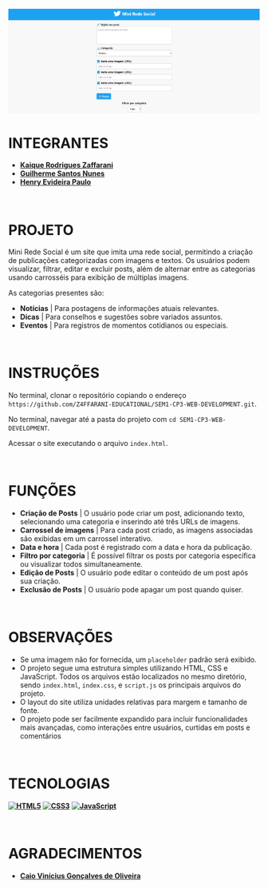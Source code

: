 ![banner](./assets/banner.png)

# INTEGRANTES
- **[Kaique Rodrigues Zaffarani](https://github.com/Z4ffarani)**
- **[Guilherme Santos Nunes](https://github.com/sannunez)**
- **[Henry Evideira Paulo](https://github.com/Hep4xl0)**

<br>

# PROJETO
Mini Rede Social é um site que imita uma rede social, permitindo a criação de publicações categorizadas com imagens e textos. Os usuários podem visualizar, filtrar, editar e excluir posts, além de alternar entre as categorias usando carrosséis para exibição de múltiplas imagens.

As categorias presentes são:
- **Notícias** | Para postagens de informações atuais relevantes. 
- **Dicas** | Para conselhos e sugestões sobre variados assuntos.
- **Eventos** | Para registros de momentos cotidianos ou especiais.
 
<br>

# INSTRUÇÕES
No terminal, clonar o repositório copiando o endereço ``https://github.com/Z4FFARANI-EDUCATIONAL/SEM1-CP3-WEB-DEVELOPMENT.git``.

No terminal, navegar até a pasta do projeto com ``cd SEM1-CP3-WEB-DEVELOPMENT``.

Acessar o site executando o arquivo ``index.html``.

<br>

# FUNÇÕES
- **Criação de Posts** | O usuário pode criar um post, adicionando texto, selecionando uma categoria e inserindo até três URLs de imagens.
- **Carrossel de imagens** | Para cada post criado, as imagens associadas são exibidas em um carrossel interativo.
- **Data e hora** | Cada post é registrado com a data e hora da publicação.
- **Filtro por categoria** | É possível filtrar os posts por categoria específica ou visualizar todos simultaneamente.
- **Edição de Posts** | O usuário pode editar o conteúdo de um post após sua criação.
- **Exclusão de Posts** | O usuário pode apagar um post quando quiser.

<br>

# OBSERVAÇÕES
- Se uma imagem não for fornecida, um ``placeholder`` padrão será exibido.
- O projeto segue uma estrutura simples utilizando HTML, CSS e JavaScript. Todos os arquivos estão localizados no mesmo diretório, sendo ``index.html``, ``index.css``, e ``script.js`` os principais arquivos do projeto.
- O layout do site utiliza unidades relativas para margem e tamanho de fonte.
- O projeto pode ser facilmente expandido para incluir funcionalidades mais avançadas, como interações entre usuários, curtidas em posts e comentários

<br>

# TECNOLOGIAS
**[![HTML5](https://img.shields.io/badge/html5-%23E34F26.svg?style=for-the-badge&logo=html5&logoColor=white)](https://developer.mozilla.org/pt-BR/docs/Web/HTML)**
**[![CSS3](https://img.shields.io/badge/css3-%231572B6.svg?style=for-the-badge&logo=css3&logoColor=white)](https://developer.mozilla.org/pt-BR/docs/Web/CSS)**
**[![JavaScript](https://img.shields.io/badge/javascript-%23323330.svg?style=for-the-badge&logo=javascript&logoColor=%23F7DF1E)](https://developer.mozilla.org/pt-BR/docs/Web/JavaScript)**

<br>

# AGRADECIMENTOS
- **[Caio Vinícius Gonçalves de Oliveira](https://github.com/caiooliveira-tech)**